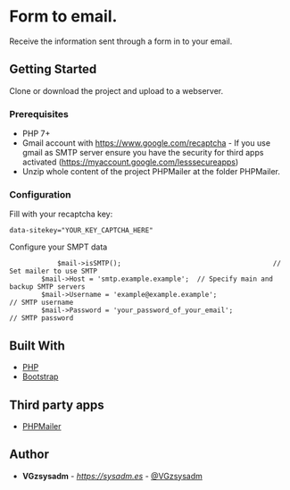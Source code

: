 # Form to email.

Receive the information sent through a form in to your email.

## Getting Started

Clone or download the project and upload to a webserver.

### Prerequisites

* PHP 7+
* Gmail account with https://www.google.com/recaptcha - If you use gmail as SMTP server ensure you have the security for third apps activated (https://myaccount.google.com/lesssecureapps)
* Unzip whole content of the project PHPMailer at the folder PHPMailer.

### Configuration

Fill with your recaptcha key:
```
data-sitekey="YOUR_KEY_CAPTCHA_HERE"
```
Configure your SMPT data
```
      	    $mail->isSMTP();                                      // Set mailer to use SMTP
	    $mail->Host = 'smtp.example.example';  // Specify main and backup SMTP servers
	    $mail->Username = 'example@example.example';                 // SMTP username
	    $mail->Password = 'your_password_of_your_email';                           // SMTP password
```

## Built With

* [PHP](http://php.net/)
* [Bootstrap](https://getbootstrap.com/docs/4.1/getting-started/introduction/)

## Third party apps

* [PHPMailer](https://github.com/PHPMailer/PHPMailer)

## Author

* **VGzsysadm** - *https://sysadm.es* - [@VGzsysadm](https://github.com/VGzsysadm)


